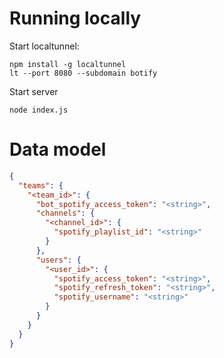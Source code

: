 # Running locally

Start localtunnel:

```
npm install -g localtunnel
lt --port 8080 --subdomain botify
```

Start server

```
node index.js
```

# Data model

```json
{
  "teams": {
    "<team_id>": {
      "bot_spotify_access_token": "<string>",
      "channels": {
        "<channel_id>": {
          "spotify_playlist_id": "<string>"
        }
      },
      "users": {
        "<user_id>": {
          "spotify_access_token": "<string>",
          "spotify_refresh_token": "<string>",
          "spotify_username": "<string>"
        }
      }
    }
  }
}
```
